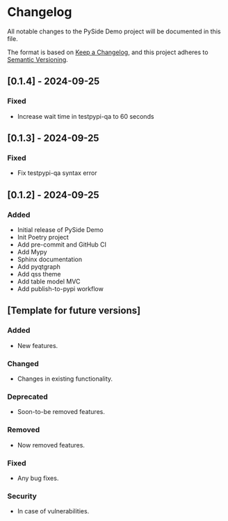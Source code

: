 # Changelog

All notable changes to the PySide Demo project will be documented in this file.

The format is based on [Keep a Changelog](https://keepachangelog.com/en/1.0.0/),
and this project adheres to [Semantic Versioning](https://semver.org/spec/v2.0.0.html).

## [0.1.4] - 2024-09-25

### Fixed

* Increase wait time in testpypi-qa to 60 seconds

## [0.1.3] - 2024-09-25

### Fixed

* Fix testpypi-qa syntax error

## [0.1.2] - 2024-09-25

### Added

* Initial release of PySide Demo
* Init Poetry project
* Add pre-commit and GitHub CI
* Add Mypy
* Sphinx documentation
* Add pyqtgraph
* Add qss theme
* Add table model MVC
* Add publish-to-pypi workflow

## [Template for future versions]

### Added

* New features.

### Changed

* Changes in existing functionality.

### Deprecated

* Soon-to-be removed features.

### Removed

* Now removed features.

### Fixed

* Any bug fixes.

### Security

* In case of vulnerabilities.

